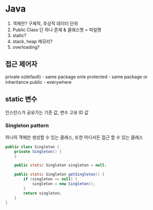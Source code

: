 # Java

1. 객체란? 구체적, 추상적 데이터 단위
2. Public Class 단 하나 존재 & 클래스명 = 파일명
3. static?
4. stack, heap 메모리?
5. overloading?

## 접근 제어자

private
x(default) - same package onle
protected - same package or inheritance
public - everywhere

## static 변수

인스턴스가 공유가는 기준 값, 변수
고유 ID 값

### Singleton pattern

하나의 객체만 생성할 수 있는 클래스, 또한 어디서든 접근 할 수 있는 클래스

```java
public class Singleton {
    private Singleton() {
    }

    public static Singleton singleton = null;

    public static Singleton getSingleton() {
        if (singleton == null) {
            singleton = new Singleton();
        }
        return singleton;
    }
}
```